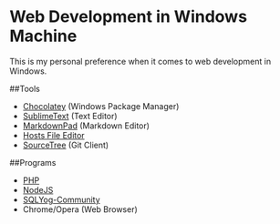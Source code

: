# Web Development in Windows Machine

This is my personal preference when it comes to web development in Windows.

##Tools
- [Chocolatey](https://chocolatey.org) (Windows Package Manager)
- [SublimeText](https://www.sublimetext.com) (Text Editor)
- [MarkdownPad](http://markdownpad.com) (Markdown Editor)
- [Hosts File Editor](https://hostsfileeditor.codeplex.com)
- [SourceTree](https://www.sourcetreeapp.com) (Git Client)

##Programs
- [PHP](http://php.net)
- [NodeJS](https://nodejs.org)
- [SQLYog-Community](https://github.com/webyog/sqlyog-community)
- Chrome/Opera (Web Browser)